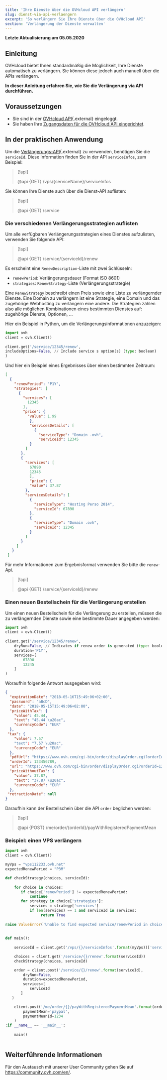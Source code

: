 ```yaml
---
title: 'Ihre Dienste über die OVHcloud API verlängern'
slug: dienst-via-api-verlaengern
excerpt: 'So verlängern Sie Ihre Dienste über die OVHcloud API'
section: 'Verlängerung der Dienste verwalten'
---
```


**Letzte Aktualisierung am 05.05.2020**

## Einleitung

OVHcloud bietet Ihnen standardmäßig die Möglichkeit, Ihre Dienste automatisch zu verlängern. Sie können diese jedoch auch manuell über die APIs verlängern.

**In dieser Anleitung erfahren Sie, wie Sie die Verlängerung via API durchführen.**


## Voraussetzungen

- Sie sind in der [OVHcloud API](https://api.ovh.com/console){.external} eingeloggt.
- Sie haben Ihre [Zugangsdaten für die OVHcloud API eingerichtet](https://docs.ovh.com/gb/en/customer/first-steps-with-ovh-api/).

## In der praktischen Anwendung

Um die [Verlängerungs-API](https://api.ovh.com/console/#/service/{serviceId}/renew#GET){.external} zu verwenden, benötigen Sie die `serviceId`. Diese Information finden Sie in der API `serviceInfos`, zum Beispiel:

> [!api]
>
> @api {GET} /vps/{serviceName}/serviceInfos
>

Sie können Ihre Dienste auch über die Dienst-API auflisten:

> [!api]
>
> @api {GET} /service
>


### Die verschiedenen Verlängerungsstrategien auflisten

Um alle verfügbaren Verlängerungsstrategien eines Dienstes aufzulisten, verwenden Sie folgende API:

> [!api]
>
> @api {GET} /service/{serviceId}/renew
>


Es erscheint eine `RenewDescription`-Liste mit zwei Schlüsseln:
     
* `renewPeriod`: Verlängerungsdauer (Format ISO 8601)
* `strategies`: `RenewStrategy`-Liste (Verlängerungsstrategie)

Eine `RenewStrategy` beschreibt einen Preis sowie eine Liste zu verlängernder Dienste. Eine Domain zu verlängern ist eine Strategie, eine Domain und das zugehörige Webhosting zu verlängern eine andere. Die Strategien zählen also alle möglichen Kombinationen eines bestimmten Dienstes auf: zugehörige Dienste, Optionen, ...

Hier ein Beispiel in Python, um die Verlängerungsinformationen anzuzeigen:
     
```python
import ovh
client = ovh.Client()
     
client.get('/service/12345/renew',
includeOptions=False, // Include service s option(s) (type: boolean)
)
```
     
Und hier ein Beispiel eines Ergebnisses über einen bestimmten Zeitraum:
     
```json
[
  {
    "renewPeriod": "P1Y",
    "strategies": [
      {
        "services": [
          12345
        ],
        "price": {
          "value": 1.99
           },
           "servicesDetails": [
             {
               "serviceType": "Domain .ovh",
               "serviceId": 12345
           }
         ]
       },
       {
         "services": [
           67890
           12345
           ],
           "price": {
           "value": 37.87
         },
         "servicesDetails": [
           {
             "serviceType": "Hosting Perso 2014",
             "serviceId": 67890
           },
           {
             "serviceType": "Domain .ovh",
             "serviceId": 12345
           }
         ]
       }
     ]
   }
 ]
```

Für mehr Informationen zum Ergebnisformat verwenden Sie bitte die `renew`-Api.

> [!api]
>
> @api {GET} /service/{serviceId}/renew
>

 
### Einen neuen Bestellschein für die Verlängerung erstellen

Um einen neuen Bestellschein für die Verlängerung zu erstellen, müssen die zu verlängernden Dienste sowie eine bestimmte Dauer angegeben werden:     
     
```python
import ovh
client = ovh.Client()
 
client.get('/service/12345/renew',
    dryRun=False, // Indicates if renew order is generated (type: boolean)
    duration='P1Y',
    services=[
        67890
        12345
    ]
)
```

Woraufhin folgende Antwort ausgegeben wird:
     
```json
{
  "expirationDate": "2018-05-16T15:49:06+02:00",
  "password": "aBcD",
  "date": "2018-05-15T15:49:06+02:00",
  "priceWithTax": {
    "value": 45.44,
    "text": "45.44 \u20ac",
    "currencyCode": "EUR"
  },
 "tax": {
    "value": 7.57
    "text": "7.57 \u20ac",
    "currencyCode": "EUR"
  },
  "pdfUrl": "https://www.ovh.com/cgi-bin/order/displayOrder.cgi?orderId=123456789&orderPassword=aBcD",
  "orderId": 123456789,
  "url": "https://www.ovh.com/cgi-bin/order/displayOrder.cgi?orderId=123456789&orderPassword=aBcD",
  "priceWithoutTax": {
    "value": 37.87,
    "text": "37.87 \u20ac",
    "currencyCode": "EUR"
  },
 "retractionDate": null
}
```

Daraufhin kann der Bestellschein über die API `order` beglichen werden:

     
> [!api]
>
> @api {POST} /me/order/{orderId}/payWithRegisteredPaymentMean
>

### Beispiel: einen VPS verlängern

```python
import ovh
client = ovh.Client()

myVps = "vps112233.ovh.net"
expectedRenewPeriod = "P3M"

def checkStrategy(choices, serviceId):
     
    for choice in choices:
       if choice['renewPeriod'] != expectedRenewPeriod:
           continue
       for strategy in choice['strategies']:
           services = strategy['services']
           if len(services) == 1 and serviceId in services:
                return True
     
raise ValueError('Unable to find expected service/renewPeriod in choices')
     
     
def main():
     
    serviceId = client.get('/vps/{}/serviceInfos'.format(myVps))['serviceId']

    choices = client.get('/service/{}/renew'.format(serviceId))
    checkStrategy(choices, serviceId)

    order = client.post('/service/{}/renew'.format(serviceId),
        dryRun=False,
        duration=expectedRenewPeriod,
        services=[
           serviceId
       ]
   )

    client.post('/me/order/{}/payWithRegisteredPaymentMean'.format(order['orderId']),
        paymentMean='paypal',
        paymentMeanId=1234
    )
:if __name__ == '__main__':
 
    main()
 
```


## Weiterführende Informationen

Für den Austausch mit unserer User Community gehen Sie auf <https://community.ovh.com/en/>.